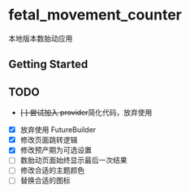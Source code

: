 # fetal_movement_counter

本地版本数胎动应用

## Getting Started


## TODO

- ~~[ ] 尝试加入 provider~~简化代码，放弃使用
- [x] 放弃使用 FutureBuilder
- [x] 修改页面跳转逻辑
- [x] 修改预产期为可选设置
- [ ] 数胎动页面始终显示最后一次结果
- [ ] 修改合适的主题颜色
- [ ] 替换合适的图标